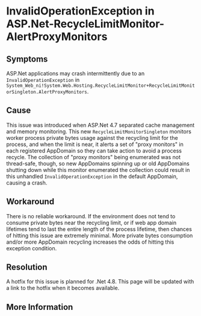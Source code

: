 # InvalidOperationException in ASP.Net-RecycleLimitMonitor-AlertProxyMonitors

## Symptoms
ASP.Net applications may crash intermittently due to an `InvalidOperationException` in
`System_Web_ni!System.Web.Hosting.RecycleLimitMonitor+RecycleLimitMonitorSingleton.AlertProxyMonitors`.

## Cause
This issue was introduced when ASP.Net 4.7 separated cache management and memory monitoring. This new `RecycleLimitMonitorSingleton` monitors worker process private bytes usage against the recycling limit for the process, and when
the limit is near, it alerts a set of "proxy monitors" in each registered AppDomain so they can take action to avoid a process
recycle. The collection of "proxy monitors" being enumerated was not thread-safe, though, so new AppDomains spinning up or old
AppDomains shutting down while this monitor enumerated the collection could result in this unhandled `InvalidOperationException`
in the default AppDomain, causing a crash.

## Workaround 
There is no reliable workaround. If the environment does not tend to consume private bytes near the recycling limit, or if
web app domain lifetimes tend to last the entire length of the process lifetime, then chances of hitting this issue are
extremely minimal. More private bytes consumption and/or more AppDomain recycling increases the odds of hitting this exception condition.

## Resolution
A hotfix for this issue is planned for .Net 4.8. This page will be updated with a link to the hotfix when it becomes available.

## More Information

